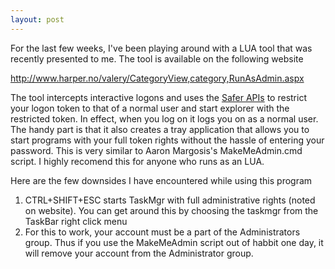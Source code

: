 ```yaml
---
layout: post
---
```

For the last few weeks, I've been playing around with a LUA tool that was recently presented to me.  The tool is available on the following website

<http://www.harper.no/valery/CategoryView,category,RunAsAdmin.aspx>

The tool intercepts interactive logons and uses the [Safer APIs](http://msdn.microsoft.com/library/default.asp?url=/library/en-us/secmgmt/security/safer.asp) to restrict your logon token to that of a normal user and start explorer with the restricted token.  In effect, when you log on it logs you on as a normal user.  The handy part is that it also creates a tray application that allows you to start programs with your full token rights without the hassle of entering your password.  This is very similar to Aaron Margosis's MakeMeAdmin.cmd script.  I highly recomend this for anyone who runs as an LUA.

Here are the few downsides I have encountered while using this program

1. CTRL+SHIFT+ESC starts TaskMgr with full administrative rights (noted on website).  You can get around this by choosing the taskmgr from the TaskBar right click menu
2. For this to work, your account must be a part of the Administrators group.  Thus if you use the MakeMeAdmin script out of habbit one day, it will remove your account from the Administrator group.

